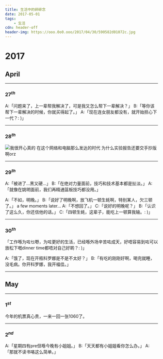 ```yaml
---
title: 生活中的碎碎念
date: 2017-05-01
tags:
	- 生活
cdn: header-off
header-img: https://ooo.0o0.ooo/2017/04/30/590582d01072c.jpg
---
```


# 2017

## April

***

### $27^{th}$

A:「问题来了，上一辈帮我解决了，可是我又怎么帮下一辈解决？」
B:「等你该帮下一辈解决的时候，你就买得起了。」
A:「现在连女朋友都没有，就开始担心下一代？: )」
***

### $28^{th}$
![我很开心真的](https://ooo.0o0.ooo/2017/04/30/5905a939d1f53.jpg)
在这个网络和电脑那么发达的时代 为什么实验报告还要交手抄版啊orz
***

### $29^{th}$

A:「被进了...黑又硬...」
B:「在绝对力量面前，技巧和技术基本都是扯淡。」
A:「就像在姚明面前，我们再精通篮板技巧都没用。」

A:「不如，明晚。」
B:「说好了明晚啊，放飞机一顿生蚝啊，特别某人，欠三顿了。」
a few moments later...
A:「不想回了。」
C:「说好的明晚呢？」
B:「认识了这么久，你还信他的话。」
C:「四顿生蚝，这辈子，能吃上一顿算我输。: )」
***

### $30^{th}$

「工作喺为咗乜嘢，为咗更好的生活，已经喺外场辛苦咗成天，好唔容易到咗可以放松下嘅dinner time都唔对自己好啲？: )」

A:「饿了，现在开瓶科罗娜是不是不太好？」
B:「有吃的刚刚好啊，喝完就睡，没毛病。你开科罗娜，我开福佳。」
***

## May

***
### $1^{st}$

今年的机票真心贵，一来一回一张1060了。
***

### $2^{nd}$

A:「星期四有pre但喺今晚有小姐姐。」
B:「天天都有小姐姐看你怎么办。」
A:「那就不读书咯这么简单。」